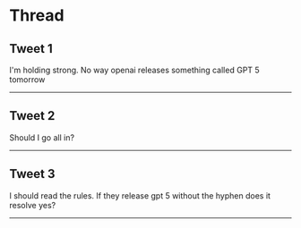 # Thread

## Tweet 1

I'm holding strong. No way openai releases something called GPT 5 tomorrow

---

## Tweet 2

Should I go all in?

---

## Tweet 3

I should read the rules. If they release gpt 5 without the hyphen does it resolve yes?

---

